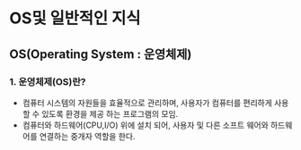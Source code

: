 # OS및 일반적인 지식

## OS(Operating System : 운영체제)

### 1. 운영체제(OS)란?

* 컴퓨터 시스템의 자원들을 효율적으로 관리하며, 사용자가 컴퓨터를 편리하게 사용할 수 있도록 환경을 제공 하는 프로그램의 모임.
* 컴퓨터와 하드웨어(CPU,I/O) 위에 설치 되어, 사용자 및 다른 소프트 웨어와 하드웨어를 연결하는 중개자 역할을 한다.